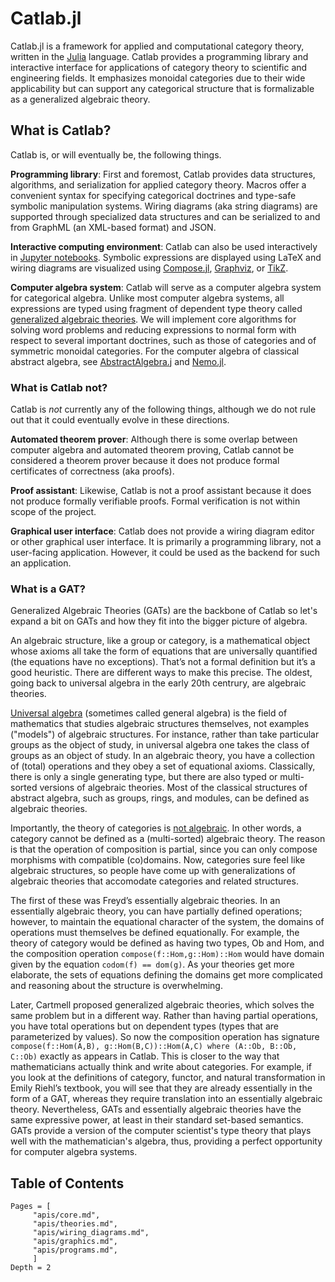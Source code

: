 # Catlab.jl

Catlab.jl is a framework for applied and computational category theory, written
in the [Julia](https://julialang.org) language. Catlab provides a programming
library and interactive interface for applications of category theory to
scientific and engineering fields. It emphasizes monoidal categories due to
their wide applicability but can support any categorical structure that is
formalizable as a generalized algebraic theory.

## What is Catlab?

Catlab is, or will eventually be, the following things.

**Programming library**: First and foremost, Catlab provides data structures,
algorithms, and serialization for applied category theory. Macros offer a
convenient syntax for specifying categorical doctrines and type-safe symbolic
manipulation systems. Wiring diagrams (aka string diagrams) are supported
through specialized data structures and can be serialized to and from GraphML
(an XML-based format) and JSON.

**Interactive computing environment**: Catlab can also be used interactively in
[Jupyter notebooks](http://jupyter.org). Symbolic expressions are displayed
using LaTeX and wiring diagrams are visualized using
[Compose.jl](https://github.com/GiovineItalia/Compose.jl),
[Graphviz](http://www.graphviz.org), or [TikZ](https://github.com/pgf-tikz/pgf).

**Computer algebra system**: Catlab will serve as a computer algebra system for
categorical algebra. Unlike most computer algebra systems, all expressions are
typed using fragment of dependent type theory called [generalized algebraic
theories](https://ncatlab.org/nlab/show/generalized+algebraic+theory). We will
implement core algorithms for solving word problems and reducing expressions to
normal form with respect to several important doctrines, such as those of
categories and of symmetric monoidal categories. For the computer algebra of
classical abstract algebra, see
[AbstractAlgebra.j](https://github.com/wbhart/AbstractAlgebra.jl) and
[Nemo.jl](https://github.com/wbhart/Nemo.jl).

### What is Catlab not?

Catlab is *not* currently any of the following things, although we do not rule
out that it could eventually evolve in these directions.

**Automated theorem prover**: Although there is some overlap between computer
algebra and automated theorem proving, Catlab cannot be considered a theorem
prover because it does not produce formal certificates of correctness
(aka proofs).

**Proof assistant**: Likewise, Catlab is not a proof assistant because it does
not produce formally verifiable proofs. Formal verification is not within scope
of the project.

**Graphical user interface**: Catlab does not provide a wiring diagram editor
or other graphical user interface. It is primarily a programming library, not a
user-facing application. However, it could be used as the backend for such an
application.

### What is a GAT?

Generalized Algebraic Theories (GATs) are the backbone of Catlab so let's expand a bit on GATs and how they fit into the bigger picture of algebra.

An algebraic structure, like a group or category, is a mathematical object whose axioms all take the form of equations that are universally quantified (the equations have no exceptions). That’s not a formal definition but it’s a good heuristic. There are different ways to make this precise. The oldest, going back to universal algebra in the early 20th centrury, are algebraic theories.

[Universal algebra](https://en.wikipedia.org/wiki/Universal_algebra) (sometimes called general algebra) is the field of mathematics that studies algebraic structures themselves, not examples ("models") of algebraic structures. For instance, rather than take particular groups as the object of study, in universal algebra one takes the class of groups as an object of study. In an algebraic theory, you have a collection of (total) operations and they obey a set of equational axioms. Classically, there is only a single generating type, but there are also typed or multi-sorted versions of algebraic theories. Most of the classical structures of abstract algebra, such as groups, rings, and modules, can be defined as algebraic theories.

Importantly, the theory of categories is [not algebraic](https://mathoverflow.net/q/354920). In other words, a category cannot be defined as a (multi-sorted) algebraic theory. The reason is that the operation of composition is partial, since you can only compose morphisms with compatible (co)domains. Now, categories sure feel like algebraic structures, so people have come up with generalizations of algebraic theories that accomodate categories and related structures.

The first of these was Freyd’s essentially algebraic theories. In an essentially algebraic theory, you can have partially defined operations; however, to maintain the equational character of the system, the domains of operations must themselves be defined equationally. For example, the theory of category would be defined as having two types, Ob and Hom, and the composition operation `compose(f::Hom,g::Hom)::Hom` would have domain given by the equation `codom(f) == dom(g)`. As your theories get more elaborate, the sets of equations defining the domains get more complicated and reasoning about the structure is overwhelming.

Later, Cartmell proposed generalized algebraic theories, which solves the same problem but in a different way. Rather than having partial operations, you have total operations but on dependent types (types that are parameterized by values). So now the composition operation has signature `compose(f::Hom(A,B), g::Hom(B,C))::Hom(A,C) where (A::Ob, B::Ob, C::Ob)`  exactly as appears in Catlab. This is closer to the way that mathematicians actually think and write about categories. For example, if you look at the definitions of category, functor, and natural transformation in Emily Riehl’s textbook, you will see that they are already essentially in the form of a GAT, whereas they require translation into an essentially algebraic theory. Nevertheless, GATs and essentially algebraic theories have the same expressive power, at least in their standard set-based semantics. GATs provide a version of the computer scientist's type theory that plays well with the mathematician's algebra, thus, providing a perfect opportunity for computer algebra systems.

## Table of Contents

```@contents
Pages = [
     "apis/core.md",
     "apis/theories.md",
     "apis/wiring_diagrams.md",
     "apis/graphics.md",
     "apis/programs.md",
     ]
Depth = 2
```
